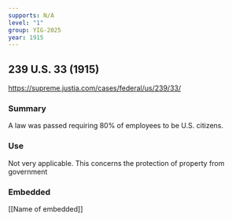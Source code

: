```yaml
---
supports: N/A
level: "1"
group: YIG-2025
year: 1915
---
```

## 239 U.S. 33 (1915)

https://supreme.justia.com/cases/federal/us/239/33/

### Summary

A law was passed requiring 80% of employees to be U.S. citizens. 

### Use

Not very applicable. This concerns the protection of property from government

### Embedded

[[Name of embedded]]
